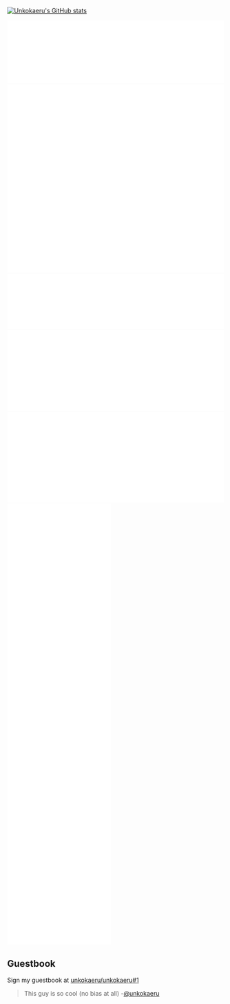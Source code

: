 [![Unkokaeru's GitHub stats](https://github-readme-stats.vercel.app/api?username=unkokaeru&theme=transparent)](https://github.com/anuraghazra/github-readme-stats)

![Lines of Code Metrics](/metrics.plugin.lines.svg)
![Habits Metrics](/metrics.plugin.habits.charts.svg)
![Languages Metrics](/metrics.plugin.languages.svg)
![WakaTime Metrics](/metrics.plugin.wakatime.svg)
![Isocalendar Metrics](/metrics.plugin.isocalendar.svg)
![Anilsit Metrics](/metrics.plugin.anilist.svg)

## Guestbook

Sign my guestbook at [unkokaeru/unkokaeru#1](https://github.com/unkokaeru/unkokaeru/issues/1)

<!--START:guestbook-->
> This guy is so cool (no bias at all)
-[@unkokaeru](https://github.com/unkokaeru)
<!--END:guestbook-->
